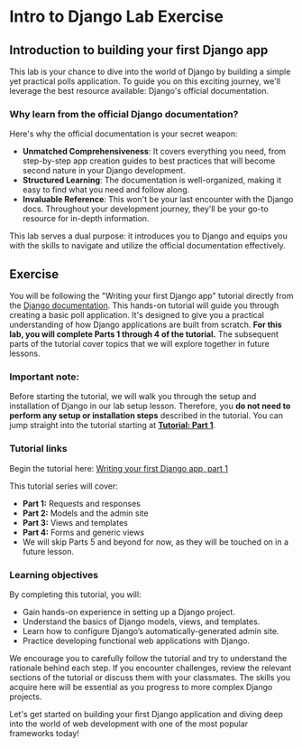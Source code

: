 <h1>
  <span class="headline">Intro to Django Lab</span>
  <span class="subhead">Exercise</span>
</h1>

## Introduction to building your first Django app

This lab is your chance to dive into the world of Django by building a simple yet practical polls application. To guide you on this exciting journey, we'll leverage the best resource available: Django's official documentation.

### Why learn from the official Django documentation?

Here's why the official documentation is your secret weapon:

- **Unmatched Comprehensiveness**: It covers everything you need, from step-by-step app creation guides to best practices that will become second nature in your Django development.
- **Structured Learning**: The documentation is well-organized, making it easy to find what you need and follow along.
- **Invaluable Reference**: This won't be your last encounter with the Django docs. Throughout your development journey, they'll be your go-to resource for in-depth information. 


This lab serves a dual purpose: it introduces you to Django and equips you with the skills to navigate and utilize the official documentation effectively.

## Exercise

You will be following the "Writing your first Django app" tutorial directly from the [Django documentation](https://docs.djangoproject.com/en/5.2/). This hands-on tutorial will guide you through creating a basic poll application. It's designed to give you a practical understanding of how Django applications are built from scratch. **For this lab, you will complete Parts 1 through 4 of the tutorial.** The subsequent parts of the tutorial cover topics that we will explore together in future lessons.

### Important note:

Before starting the tutorial, we will walk you through the setup and installation of Django in our lab setup lesson. Therefore, you **do not need to perform any setup or installation steps** described in the tutorial. You can jump straight into the tutorial starting at **[Tutorial: Part 1](https://docs.djangoproject.com/en/5.2/intro/tutorial01/)**.

### Tutorial links

Begin the tutorial here: [Writing your first Django app, part 1](https://docs.djangoproject.com/en/5.2/intro/tutorial01/)

This tutorial series will cover:

- **Part 1:** Requests and responses
- **Part 2:** Models and the admin site
- **Part 3:** Views and templates
- **Part 4:** Forms and generic views
- We will skip Parts 5 and beyond for now, as they will be touched on in a future lesson.

### Learning objectives

By completing this tutorial, you will:

- Gain hands-on experience in setting up a Django project.
- Understand the basics of Django models, views, and templates.
- Learn how to configure Django’s automatically-generated admin site.
- Practice developing functional web applications with Django.

We encourage you to carefully follow the tutorial and try to understand the rationale behind each step. If you encounter challenges, review the relevant sections of the tutorial or discuss them with your classmates. The skills you acquire here will be essential as you progress to more complex Django projects.

Let's get started on building your first Django application and diving deep into the world of web development with one of the most popular frameworks today!
